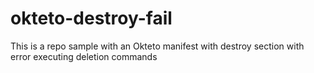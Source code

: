 # okteto-destroy-fail
This is a repo sample with an Okteto manifest with destroy section with error executing deletion commands
